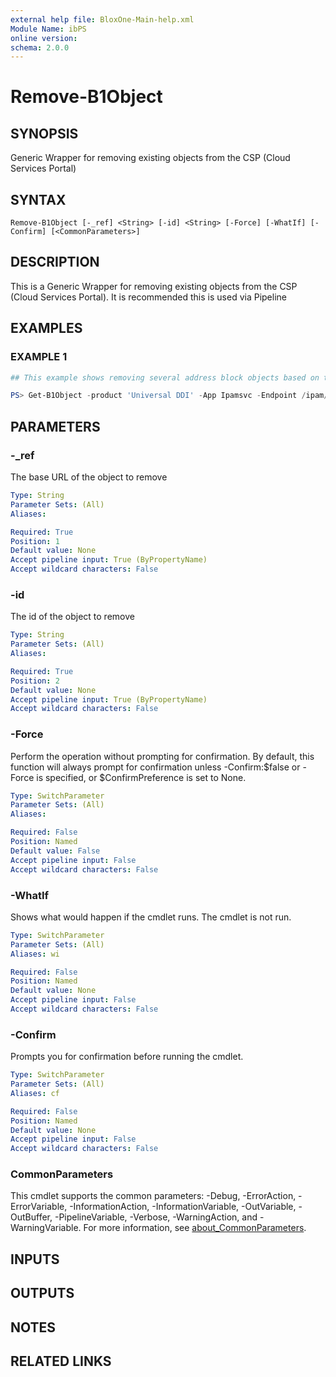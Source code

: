 ```yaml
---
external help file: BloxOne-Main-help.xml
Module Name: ibPS
online version:
schema: 2.0.0
---
```


# Remove-B1Object

## SYNOPSIS
Generic Wrapper for removing existing objects from the CSP (Cloud Services Portal)

## SYNTAX

```
Remove-B1Object [-_ref] <String> [-id] <String> [-Force] [-WhatIf] [-Confirm] [<CommonParameters>]
```

## DESCRIPTION
This is a Generic Wrapper for removing existing objects from the CSP (Cloud Services Portal).
It is recommended this is used via Pipeline

## EXAMPLES

### EXAMPLE 1
```powershell
## This example shows removing several address block objects based on tag

PS> Get-B1Object -product 'Universal DDI' -App Ipamsvc -Endpoint /ipam/address_block -tfilter '("TagName"=="TagValue")' | Remove-B1Object -Force
```

## PARAMETERS

### -_ref
The base URL of the object to remove

```yaml
Type: String
Parameter Sets: (All)
Aliases:

Required: True
Position: 1
Default value: None
Accept pipeline input: True (ByPropertyName)
Accept wildcard characters: False
```

### -id
The id of the object to remove

```yaml
Type: String
Parameter Sets: (All)
Aliases:

Required: True
Position: 2
Default value: None
Accept pipeline input: True (ByPropertyName)
Accept wildcard characters: False
```

### -Force
Perform the operation without prompting for confirmation.
By default, this function will always prompt for confirmation unless -Confirm:$false or -Force is specified, or $ConfirmPreference is set to None.

```yaml
Type: SwitchParameter
Parameter Sets: (All)
Aliases:

Required: False
Position: Named
Default value: False
Accept pipeline input: False
Accept wildcard characters: False
```

### -WhatIf
Shows what would happen if the cmdlet runs.
The cmdlet is not run.

```yaml
Type: SwitchParameter
Parameter Sets: (All)
Aliases: wi

Required: False
Position: Named
Default value: None
Accept pipeline input: False
Accept wildcard characters: False
```

### -Confirm
Prompts you for confirmation before running the cmdlet.

```yaml
Type: SwitchParameter
Parameter Sets: (All)
Aliases: cf

Required: False
Position: Named
Default value: None
Accept pipeline input: False
Accept wildcard characters: False
```

### CommonParameters
This cmdlet supports the common parameters: -Debug, -ErrorAction, -ErrorVariable, -InformationAction, -InformationVariable, -OutVariable, -OutBuffer, -PipelineVariable, -Verbose, -WarningAction, and -WarningVariable. For more information, see [about_CommonParameters](http://go.microsoft.com/fwlink/?LinkID=113216).

## INPUTS

## OUTPUTS

## NOTES

## RELATED LINKS
